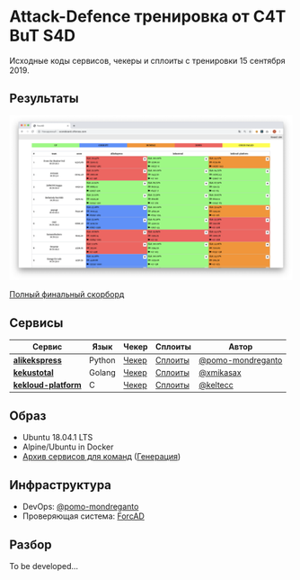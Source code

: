 # Attack-Defence тренировка от C4T BuT S4D

Исходные коды сервисов, чекеры и сплоиты с тренировки 15 сентября 2019.


## Результаты

![Топ скорборда](scoreboard/top.png)

[Полный финальный скорборд](scoreboard/full.png)


## Сервисы

| Сервис | Язык | Чекер | Сплоиты | Автор |
|--------|------|-------|---------|-------|
| **[alikekspress](services/alikekspress/)** | Python | [Чекер](checkers/alikekspress/) | [Сплоиты](sploits/alikekspress/) | [@pomo-mondreganto](https://github.com/pomo-mondreganto) |
| **[kekustotal](services/kekustotal/)** | Golang | [Чекер](checkers/kekustotal/) | [Сплоиты](sploits/kekustotal/) | [@xmikasax](https://github.com/xmikasax) |
| **[kekloud-platform](services/kekloud-platform/)** | C | [Чекер](checkers/kekloud-platform/) | [Сплоиты](sploits/kekloud-platform/) | [@keltecc](https://github.com/keltecc) |


## Образ

- Ubuntu 18.04.1 LTS
- Alpine/Ubuntu in Docker
- [Архив сервисов для команд](services/services.zip) ([Генерация](services/makezip.sh))


## Инфраструктура

- DevOps: [@pomo-mondreganto](https://github.com/pomo-mondreganto)
- Проверяющая система: [ForcAD](https://github.com/pomo-mondreganto/ForcAD)


## Разбор

To be developed...
